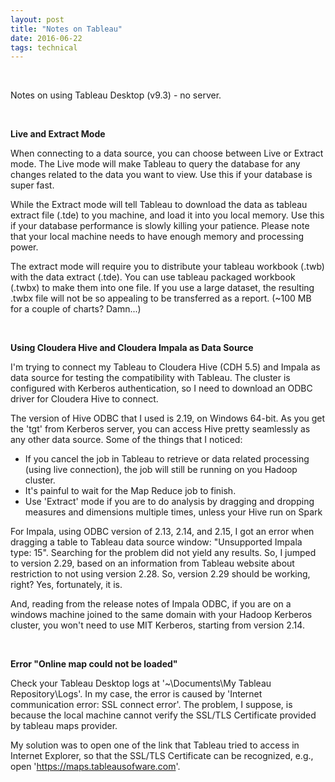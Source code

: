 ```yaml
---
layout: post
title: "Notes on Tableau"
date: 2016-06-22
tags: technical
---
```

<br/>

Notes on using Tableau Desktop (v9.3) - no server.

<br/>

**Live and Extract Mode**

When connecting to a data source, you can choose between Live or Extract mode. The Live mode will make Tableau to query the database for any changes related to the data you want to view. Use this if your database is super fast. 

While the Extract mode will tell Tableau to download the data as tableau extract file (.tde) to you machine, and load it into you local memory. Use this if your database performance is slowly killing your patience. Please note that your local machine needs to have enough memory and processing power. 

The extract mode will require you to distribute your tableau workbook (.twb) with the data extract (.tde). You can use tableau packaged workbook (.twbx) to make them into one file. If you use a large dataset, the resulting .twbx file will not be so appealing to be transferred as a report. (~100 MB for a couple of charts? Damn...)

<br/>

**Using Cloudera Hive and Cloudera Impala as Data Source**

I'm trying to connect my Tableau to Cloudera Hive (CDH 5.5) and Impala as data source for testing the compatibility with Tableau. The cluster is configured with Kerberos authentication, so I need to download an ODBC driver for Cloudera Hive to connect.

The version of Hive ODBC that I used is 2.19, on Windows 64-bit. As you get the 'tgt' from Kerberos server, you can access Hive pretty seamlessly as any other data source. Some of the things that I noticed:

* If you cancel the job in Tableau to retrieve or data related processing (using live connection), the job will still be running on you Hadoop cluster.
* It's painful to wait for the Map Reduce job to finish. 
* Use 'Extract' mode if you are to do analysis by dragging and dropping measures and dimensions multiple times, unless your Hive run on Spark

For Impala, using ODBC version of 2.13, 2.14, and 2.15, I got an error when dragging a table to Tableau data source window: "Unsupported Impala type: 15". Searching for the problem did not yield any results. So, I jumped to version 2.29, based on an information from Tableau website about restriction to not using version 2.28. So, version 2.29 should be working, right? Yes, fortunately, it is.

And, reading from the release notes of Impala ODBC, if you are on a windows machine joined to the same domain with your Hadoop Kerberos cluster, you won't need to use MIT Kerberos, starting from version 2.14.

<br/>

**Error "Online map could not be loaded"**

Check your Tableau Desktop logs at '~\Documents\My Tableau Repository\Logs'. In my case, the error is caused by 'Internet communication error: SSL connect error'. The problem, I suppose, is because the local machine cannot verify the SSL/TLS Certificate provided by tableau maps provider.

My solution was to open one of the link that Tableau tried to access in Internet Explorer, so that the SSL/TLS Certificate can be recognized, e.g., open 'https://maps.tableausofware.com'. 


